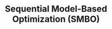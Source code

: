 ---
title: Sequential Model-Based Optimization (SMBO)
related_terms:
 - bayesian-optimization
 - structured-bayesian-optimization-sbo
references:
 - "[Sequential Model-Based Optimization for General Algorithm Configuration (extended version)](https://www.cs.ubc.ca/~hutter/papers/10-TR-SMAC.pdf)"
---